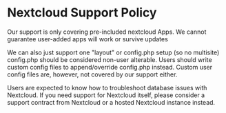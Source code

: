 # Nextcloud Support Policy

Our support is only covering pre-included nextcloud Apps.
We cannot guarantee user-added apps will work or survive updates

We can also just support one "layout" or config.php setup (so no multisite)
config.php should be considered non-user alterable. Users should write custom config files to append/override config.php instead.
Custom user config files are, however, not covered by our support either.

Users are expected to know how to troubleshoot database issues with Nextcloud.
If you need support for Nextcloud itself, please consider a support contract from Nextcloud or a hosted Nextcloud instance instead.